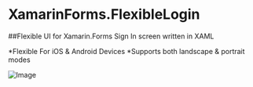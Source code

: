 # XamarinForms.FlexibleLogin
##Flexible UI for Xamarin.Forms Sign In screen written in XAML

*Flexible For iOS & Android Devices
*Supports both landscape & portrait modes

![Image](https://i.ibb.co/QJy4QyW/Screenshot.jpg)

